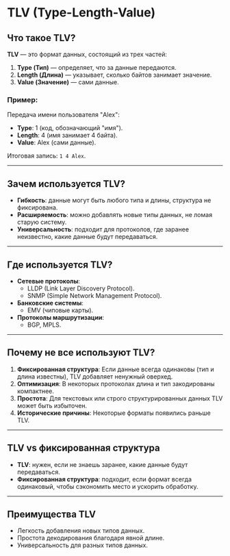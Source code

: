 # TLV (Type-Length-Value)

## Что такое TLV?  
**TLV** — это формат данных, состоящий из трех частей:  
1. **Type (Тип)** — определяет, что за данные передаются.  
2. **Length (Длина)** — указывает, сколько байтов занимает значение.  
3. **Value (Значение)** — сами данные.  

### Пример:  
Передача имени пользователя "Alex":  
- **Type**: 1 (код, обозначающий "имя").  
- **Length**: 4 (имя занимает 4 байта).  
- **Value**: Alex (сами данные).  

Итоговая запись: `1 4 Alex`.

---

## Зачем используется TLV?  
- **Гибкость**: данные могут быть любого типа и длины, структура не фиксирована.  
- **Расширяемость**: можно добавлять новые типы данных, не ломая старую систему.  
- **Универсальность**: подходит для протоколов, где заранее неизвестно, какие данные будут передаваться.  

---

## Где используется TLV?  
- **Сетевые протоколы**:  
  - LLDP (Link Layer Discovery Protocol).  
  - SNMP (Simple Network Management Protocol).  
- **Банковские системы**:  
  - EMV (чиповые карты).  
- **Протоколы маршрутизации**:  
  - BGP, MPLS.  

---

## Почему не все используют TLV?  
1. **Фиксированная структура**: Если данные всегда одинаковы (тип и длина известны), TLV добавляет ненужный оверхед.  
2. **Оптимизация**: В некоторых протоколах длина и тип закодированы компактнее.  
3. **Простота**: Для текстовых или строго структурированных данных TLV может быть избыточен.  
4. **Исторические причины**: Некоторые форматы появились раньше TLV.  

---

## TLV vs фиксированная структура  
- **TLV**: нужен, если не знаешь заранее, какие данные будут передаваться.  
- **Фиксированная структура**: подходит, если формат всегда одинаковый, чтобы сэкономить место и ускорить обработку.  

---

## Преимущества TLV  
- Легкость добавления новых типов данных.  
- Простота декодирования благодаря явной длине.  
- Универсальность для разных типов данных.  


